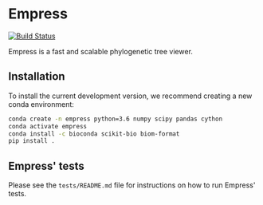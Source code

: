 # Empress
[![Build Status](https://travis-ci.org/biocore/empress.svg?branch=master)](https://travis-ci.org/biocore/empress)

Empress is a fast and scalable phylogenetic tree viewer.

## Installation

To install the current development version, we recommend creating a new conda
environment:

```bash
conda create -n empress python=3.6 numpy scipy pandas cython
conda activate empress
conda install -c bioconda scikit-bio biom-format
pip install .
```

## Empress' tests

Please see the `tests/README.md` file for instructions on how to run Empress' tests.
